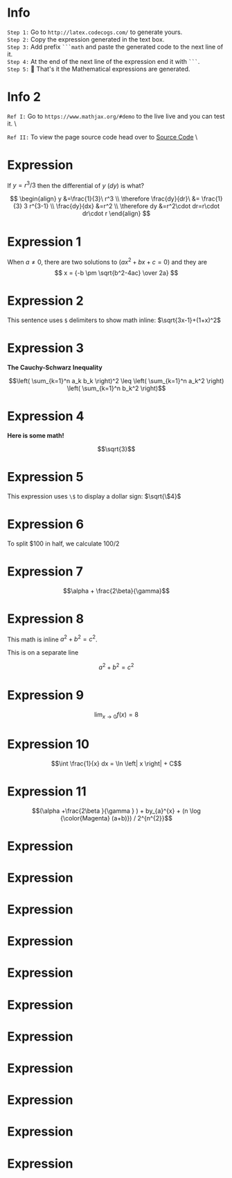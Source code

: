 # Info
`Step 1:`   Go to `http://latex.codecogs.com/` to generate yours. \
`Step 2:`   Copy the expression generated in the text box. \
`Step 3:`   Add prefix ` ```math ` and paste the generated code to the next line of it. \
`Step 4:`   At the end of the next line of the expression end it with ` ``` `.\
`Step 5:`   🎉 That's it the Mathematical expressions are generated.


# Info 2

`Ref I:`   Go to `https://www.mathjax.org/#demo` to the live live and you can test it. \

`Ref II:`  To view the page source code head over to [Source Code](https://www.google.com) \


 # Expression
If $y=r^3/3$ then the differential of $y$ $(dy)$ is what?

$$
\begin{align}
  y &=\frac{1}{3}\ r^3 \\
  \therefore \frac{dy}{dr}\ &= \frac{1}{3} 3 r^{3-1} \\
  \frac{dy}{dx} &=r^2 \\
  \therefore dy &=r^2\cdot dr=r\cdot dr\cdot r
\end{align}
$$



# Expression 1
When $a \ne 0$, there are two solutions to $(ax^2 + bx + c = 0)$ and they are 
$$ x = {-b \pm \sqrt{b^2-4ac} \over 2a} $$

# Expression 2
This sentence uses `$` delimiters to show math inline:  $\sqrt{3x-1}+(1+x)^2$

# Expression 3 
**The Cauchy-Schwarz Inequality**

$$\left( \sum_{k=1}^n a_k b_k \right)^2 \leq \left( \sum_{k=1}^n a_k^2 \right) \left( \sum_{k=1}^n b_k^2 \right)$$


# Expression 4 
**Here is some math!**

```math
\sqrt{3}
```

# Expression 5 
This expression uses `\$` to display a dollar sign: $\sqrt{\$4}$

# Expression 6
To split <span>$</span>100 in half, we calculate $100/2$

# Expression 7
```math
\alpha + \frac{2\beta}{\gamma}
```
# Expression 8
This math is inline $`a^2+b^2=c^2`$.

This is on a separate line

```math
a^2+b^2=c^2
```
# Expression 9
```math
\lim_{x \to 0} f(x) = 8
```
# Expression 10

```math
\int \frac{1}{x} dx = \ln \left| x \right| + C
```
# Expression 11
```math
(\alpha +\frac{2\beta }{\gamma } ) + by_{a}^{x} + (n \log {\color{Magenta} (a+b)}) / 2^{n^{2}}
```
# Expression

# Expression

# Expression

# Expression

# Expression

# Expression

# Expression

# Expression

# Expression

# Expression

# Expression